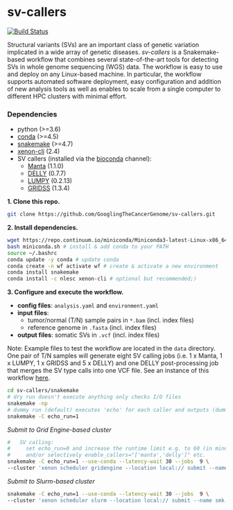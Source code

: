 # sv-callers

[![Build Status](https://travis-ci.org/GooglingTheCancerGenome/sv-callers.svg?branch=dev)](https://travis-ci.org/GooglingTheCancerGenome/sv-callers)

Structural variants (SVs) are an important class of genetic variation implicated in a wide array of genetic diseases. _sv-callers_ is a Snakemake-based workflow that combines several state-of-the-art tools for detecting SVs in whole genome sequencing (WGS) data. The workflow is easy to use and deploy on any Linux-based machine. In particular, the workflow supports automated software deployment, easy configuration and addition of new analysis tools as well as enables to scale from a single computer to different HPC clusters with minimal effort.

### Dependencies

- python (>=3.6)
- [conda](https://conda.io/) (>=4.5)
- [snakemake](https://snakemake.readthedocs.io/) (>=4.7)
- [xenon-cli](https://github.com/NLeSC/xenon-cli) (2.4)
- SV callers (installed via the [bioconda](https://bioconda.github.io/) channel):
  - [Manta](https://github.com/Illumina/manta) (1.1.0)
  - [DELLY](https://github.com/dellytools/delly) (0.7.7)
  - [LUMPY](https://github.com/arq5x/lumpy-sv) (0.2.13)
  - [GRIDSS](https://github.com/PapenfussLab/gridss) (1.3.4)

**1. Clone this repo.**

```bash
git clone https://github.com/GooglingTheCancerGenome/sv-callers.git
```

**2. Install dependencies.**

```bash
wget https://repo.continuum.io/miniconda/Miniconda3-latest-Linux-x86_64.sh -O miniconda.sh # python 3
bash miniconda.sh # install & add conda to your PATH
source ~/.bashrc
conda update -y conda # update conda
conda create -n wf activate wf # create & activate a new environment
conda install snakemake
conda install -c nlesc xenon-cli # optional but recommended;)
```

**3. Configure and execute the workflow.**

- **config files**: `analysis.yaml` and `environment.yaml` 
- **input files**:
   - tumor/normal (T/N) sample pairs in `*.bam` (incl. index files)
   - reference genome in `.fasta` (incl. index files)
- **output files**: somatic SVs in `.vcf` (incl. index files)

Note: Example files to test the workflow are located in the `data` directory. One pair of T/N samples will generate eight SV calling jobs (i.e. 1 x Manta, 1 x LUMPY, 1 x GRIDSS and 5 x DELLY) and one DELLY post-processing job that merges the SV type calls into one VCF file. See an instance of this workflow [here](https://github.com/GooglingTheCancerGenome/sv-callers/blob/master/doc/sv_calling_workflow.png).


```bash
cd sv-callers/snakemake
# dry run doesn't execute anything only checks I/O files
snakemake -np
# dummy run (default) executes 'echo' for each caller and outputs (dummy) *.vcf files
snakemake -C echo_run=1

```

_Submit to Grid Engine-based cluster_

```bash
#   SV calling:
#     set echo_run=0 and increase the runtime limit e.g. to 60 (in minutes)
#     and/or selectively enable_callers="['manta','delly']" etc.
snakemake -C echo_run=1 --use-conda --latency-wait 30 --jobs  9 \
--cluster 'xenon scheduler gridengine --location local:// submit --name smk.{rule} --inherit-env --option parallel.environment=threaded --option parallel.slots={threads} --max-run-time 1 --max-memory {resources.mem_mb} --working-directory . --stderr stderr-\\\$JOB_ID.log --stdout stdout-\\\$JOB_ID.log' &>smk.log&
```

_Submit to Slurm-based cluster_

```bash
snakemake -C echo_run=1 --use-conda --latency-wait 30 --jobs  9 \
--cluster 'xenon scheduler slurm --location local:// submit --name smk.{rule} --inherit-env --procs-per-node {threads} --start-single-process --max-run-time 1 --max-memory {resources.mem_mb} --working-directory . --stderr stderr-%j.log --stdout stdout-%j.log' &>smk.log&
```
